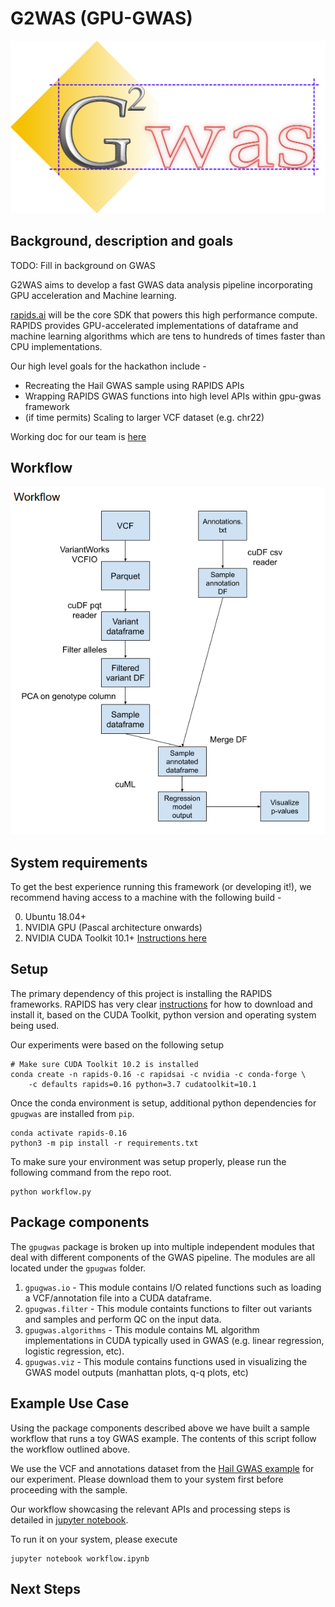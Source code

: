 # G2WAS (GPU-GWAS)

![g2was-logo](images/logo.png)

## Background, description and goals
TODO: Fill in background on GWAS

G2WAS aims to develop a fast GWAS data analysis pipeline incorporating GPU acceleration and Machine learning.

[rapids.ai](https://rapids.ai/) will be the core SDK that powers this high performance compute. RAPIDS provides GPU-accelerated
implementations of dataframe and machine learning algorithms which are tens to hundreds of times faster than CPU implementations.

Our high level goals for the hackathon include - 
* Recreating the Hail GWAS sample using RAPIDS APIs
* Wrapping RAPIDS GWAS functions into high level APIs within gpu-gwas framework
* (if time permits) Scaling to larger VCF dataset (e.g. chr22)

Working doc for our team is [here](https://docs.google.com/document/d/1d_czQ9OE_XqtRw2X67fqCzUvQRriuvWXqTSNLmTAzVE/edit#heading=h.xvl7m2ful8yu)

## Workflow
![Workflow-diagram](images/workflow.png)

## System requirements
To get the best experience running this framework (or developing it!), we recommend having
access to a machine with the following build - 

0. Ubuntu 18.04+
1. NVIDIA GPU (Pascal architecture onwards)
2. NVIDIA CUDA Toolkit 10.1+ [Instructions here](https://developer.nvidia.com/CUDA-TOOLKIT-ARCHIVE)

## Setup
The primary dependency of this project is installing the RAPIDS frameworks.
RAPIDS has very clear [instructions](https://rapids.ai/start.html#get-rapids) for how to download and install it, based on the CUDA Toolkit, python version and operating system being used.

Our experiments were based on the following setup
```
# Make sure CUDA Toolkit 10.2 is installed
conda create -n rapids-0.16 -c rapidsai -c nvidia -c conda-forge \
    -c defaults rapids=0.16 python=3.7 cudatoolkit=10.1
```

Once the conda environment is setup, additional python dependencies for `gpugwas` are installed from `pip`.
```
conda activate rapids-0.16
python3 -m pip install -r requirements.txt
```

To make sure your environment was setup properly, please run the following command from the repo root.
```
python workflow.py
```

## Package components
The `gpugwas` package is broken up into multiple independent modules that deal with different components
of the GWAS pipeline. The modules are all located under the `gpugwas` folder.

1. `gpugwas.io` - This module contains I/O related functions such as loading a VCF/annotation file into a CUDA dataframe.
2. `gpugwas.filter` - This module containts functions to filter out variants and samples and perform QC on the input data.
3. `gpugwas.algorithms` - This module contains ML algorithm implementations in CUDA typically used in GWAS (e.g. linear regression, logistic regression, etc).
4. `gpugwas.viz` - This module contains functions used in visualizing the GWAS model outputs (manhattan plots, q-q plots, etc)

## Example Use Case
Using the package components described above we have built a sample workflow that runs a toy GWAS example.
The contents of this script follow the workflow outlined above.

We use the VCF and annotations dataset from the [Hail GWAS example](https://hail.is/docs/0.2/tutorials/01-genome-wide-association-study.html)
for our experiment. Please download them to your system first before proceeding with the sample.

Our workflow showcasing the relevant APIs and processing steps is detailed in [jupyter notebook](workflow.ipynb).

To run it on your system, please execute
```
jupyter notebook workflow.ipynb
```

## Next Steps
